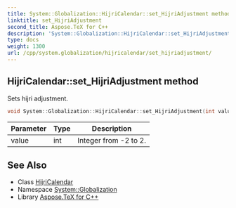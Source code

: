 ```yaml
---
title: System::Globalization::HijriCalendar::set_HijriAdjustment method
linktitle: set_HijriAdjustment
second_title: Aspose.TeX for C++
description: 'System::Globalization::HijriCalendar::set_HijriAdjustment method. Sets hijri adjustment in C++.'
type: docs
weight: 1300
url: /cpp/system.globalization/hijricalendar/set_hijriadjustment/
---
```

## HijriCalendar::set_HijriAdjustment method


Sets hijri adjustment.

```cpp
void System::Globalization::HijriCalendar::set_HijriAdjustment(int value)
```


| Parameter | Type | Description |
| --- | --- | --- |
| value | int | Integer from -2 to 2. |

## See Also

* Class [HijriCalendar](../)
* Namespace [System::Globalization](../../)
* Library [Aspose.TeX for C++](../../../)
